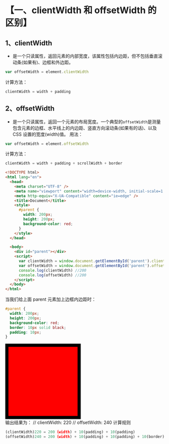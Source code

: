 # 【一、clientWidth 和 offsetWidth 的区别】

## 1、clientWidth

- 是一个只读属性，返回元素的内部宽度，该属性包括内边距，但不包括垂直滚动条(如果有)、边框和外边距。

```js
var offsetWidth = element.clientWidth
```

计算方法：

```js
clientWidth = width + padding
```

## 2、offsetWidth

- 是一个只读属性，返回一个元素的布局宽度。一个典型的`offsetWidth`是测量包含元素的边框、水平线上的内边距、竖直方向滚动条(如果有的话)、以及 CSS 设置的宽度(width)值。
  用法：

```js
var offsetWidth = element.offsetWidth
```

计算方法：

```js
clientWidth = width + padding + scrollWidth + border
```

```html
<!DOCTYPE html>
<html lang="en">
  <head>
    <meta charset="UTF-8" />
    <meta name="viewport" content="width=device-width, initial-scale=1.0" />
    <meta http-equiv="X-UA-Compatible" content="ie=edge" />
    <title>Document</title>
    <style>
      #parent {
        width: 200px;
        height: 200px;
        background-color: red;
      }
    </style>
  </head>

  <body>
    <div id="parent"></div>
    <script>
      var clientWidth = window.document.getElementById('parent').clientWidth
      var offsetWidth = window.document.getElementById('parent').offsetWidth
      console.log(clientWidth) //200
      console.log(offsetWidth) //200
    </script>
  </body>
</html>
```

当我们给上面 parent 元素加上边框内边距时：

```css
#parent {
  width: 200px;
  height: 200px;
  background-color: red;
  border: 10px solid black;
  padding: 10px;
}
```

<style>
#parent {
    width: 200px;
    height: 200px;
    background-color: red;
    border: 10px solid black;
    padding: 10px;
}
</style>
<div id="parent"></div>
输出结果为：
// clientWidth: 220
// offsetWidth: 240
计算规则

```js
(clientWidth)220 = 200（width) + 10(padding) + 10(padding)
(offsetWidth)240 = 200（width) + 10(padding) + 10(padding) + 10(border) + 10(border)
```
